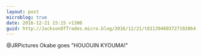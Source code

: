 ```yaml
---
layout: post
microblog: true
date: 2016-12-21 15:15 +1300
guid: http://JacksonOfTrades.micro.blog/2016/12/21/t811394603727192064.html
---
```

@JRPictures Okabe goes "HOUOUIN KYOUMA!"
